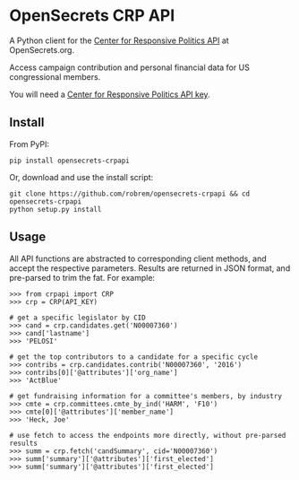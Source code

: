 # OpenSecrets CRP API
A Python client for the [Center for Responsive Politics API](https://www.opensecrets.org/resources/create/apis.php "OpenSecrets API documentation") at OpenSecrets.org.

Access campaign contribution and personal financial data for US congressional members.

You will need a [Center for Responsive Politics API key](https://www.opensecrets.org/api/admin/index.php?function=signup "OpenSecrets API signup").

## Install
From PyPI:
```
pip install opensecrets-crpapi
```
Or, download and use the install script:
```
git clone https://github.com/robrem/opensecrets-crpapi && cd opensecrets-crpapi
python setup.py install
```

## Usage
All API functions are abstracted to corresponding client methods, and accept the respective parameters. Results are returned in JSON format, and pre-parsed
to trim the fat. For example:
```
>>> from crpapi import CRP
>>> crp = CRP(API_KEY)

# get a specific legislator by CID
>>> cand = crp.candidates.get('N00007360')
>>> cand['lastname']
>>> 'PELOSI'

# get the top contributors to a candidate for a specific cycle
>>> contribs = crp.candidates.contrib('N00007360', '2016')
>>> contribs[0]['@attributes']['org_name']
>>> 'ActBlue'

# get fundraising information for a committee's members, by industry
>>> cmte = crp.committees.cmte_by_ind('HARM', 'F10')
>>> cmte[0]['@attributes']['member_name']
>>> 'Heck, Joe'

# use fetch to access the endpoints more directly, without pre-parsed results
>>> summ = crp.fetch('candSummary', cid='N00007360')
>>> summ['summary']['@attributes']['first_elected']
>>> summ['summary']['@attributes']['first_elected']
```